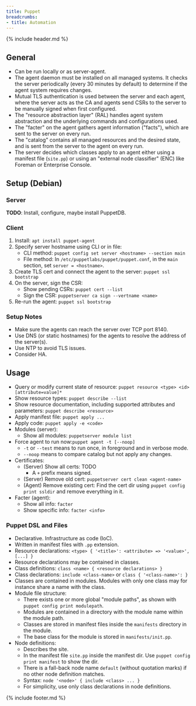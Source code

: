 ```yaml
---
title: Puppet
breadcrumbs:
- title: Automation
---
```

{% include header.md %}

## General

- Can be run locally or as server-agent.
- The agent daemon must be installed on all managed systems. It checks the server periodically (every 30 minutes by default) to determine if the agent system requires changes.
- Mutual TLS authentication is used between the server and each agent, where the server acts as the CA and agents send CSRs to the server to be manually signed when first configured.
- The "resource abstraction layer" (RAL) handles agent system abstraction and the underlying commands and configurations used.
- The "facter" on the agent gathers agent information ("facts"), which are sent to the server on every run.
- The "catalog" contains all managed resources and the desired state, and is sent from the server to the agent on every run.
- The server decides which classes apply to an agent either using a manifest file (`site.pp`) or using an "external node classifier" (ENC) like Foreman or Enterprise Console.

## Setup (Debian)

### Server

**TODO**: Install, configure, maybe install PuppetDB.

### Client

1. Install: `apt install puppet-agent`
1. Specify server hostname using CLI or in file:
    - CLI method: `puppet config set server <hostname> --section main`
    - File method: In `/etc/puppetlabs/puppet/puppet.conf`, in the `main` section, set `server = <hostname>`.
1. Create TLS cert and connect the agent to the server: `puppet ssl bootstrap`
1. On the server, sign the CSR:
    - Show pending CSRs: `puppet cert --list`
    - Sign the CSR: `puppetserver ca sign --vertname <name>`
1. Re-run the agent: `puppet ssl bootstrap`

### Setup Notes

- Make sure the agents can reach the server over TCP port 8140.
- Use DNS (or static hostnames) for the agents to resolve the address of the server(s).
- Use NTP to avoid TLS issues.
- Consider HA.

## Usage

- Query or modify current state of resource: `puppet resource <type> <id> [attribute=value]*`
- Show resource types: `puppet describe --list`
- Show resource documentation, including supported attributes and parameters: `puppet describe <resource>`
- Apply manifest file: `puppet apply ...`
- Apply code: `puppet apply -e <code>`
- Modules (server):
    - Show all modules: `puppetserver module list`
- Force agent to run now:`puppet agent -t [--noop]`
    - `-t` or `--test` means to run once, in foreground and in verbose mode.
    - `--noop` means to compare catalog but not apply any changes.
- Certificates:
    - (Server) Show all certs: TODO
        - A `+` prefix means signed.
    - (Server) Remove old cert: `puppetserver cert clean <agent-name>`
    - (Agent) Remove existing cert: Find the cert dir using `puppet config print ssldir` and remove everything in it.
- Facter (agent):
    - Show all info: `facter`
    - Show specific info: `facter <info>`

### Puppet DSL and Files

- Declarative. Infrastructure as code (IoC).
- Written in manifest files with `.pp` extension.
- Resource declarations: `<type> { '<title>': <attribute> => '<value>', [...] }`
- Resource declarations may be contained in classes.
- Class definitions: `class <name> { <resource declarations> }`
- Class declarations: `include <class-name>` or `class { '<class-name>': }`
- Classes are contained in modules. Modules with only one class may for instance share a name with the class.
- Module file structure:
    - There exists one or more global "module paths", as shown with `puppet config print modulepath`.
    - Modules are contained in a directory with the module name within the module path.
    - Classes are stored in manifest files inside the `manifests` directory in the module.
    - The base class for the module is stored in `manifests/init.pp`.
- Node definitions:
    - Describes the site.
    - In the manifest file `site.pp` inside the manifest dir. Use `puppet config print manifest` to show the dir.
    - There is a fall-back node name `default` (without quotation marks) if no other node definition matches.
    - Syntax: `node '<node>' { include <class> ... }`
    - For simplicity, use only class declarations in node definitions.

{% include footer.md %}
